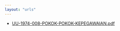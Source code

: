 ```yaml
---
layout: "urls"
---
```

* [UU-1974-008-POKOK-POKOK-KEPEGAWAIAN.pdf](UU-1974-008-POKOK-POKOK-KEPEGAWAIAN.pdf)
